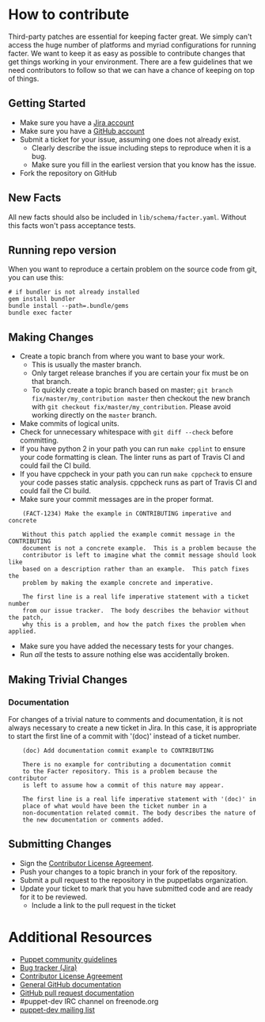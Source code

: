 # How to contribute

Third-party patches are essential for keeping facter great. We simply can't
access the huge number of platforms and myriad configurations for running
facter. We want to keep it as easy as possible to contribute changes that
get things working in your environment. There are a few guidelines that we
need contributors to follow so that we can have a chance of keeping on
top of things.

## Getting Started

* Make sure you have a [Jira account](http://tickets.puppetlabs.com)
* Make sure you have a [GitHub account](https://github.com/signup/free)
* Submit a ticket for your issue, assuming one does not already exist.
  * Clearly describe the issue including steps to reproduce when it is a bug.
  * Make sure you fill in the earliest version that you know has the issue.
* Fork the repository on GitHub

## New Facts

All new facts should also be included in `lib/schema/facter.yaml`. Without this
facts won't pass acceptance tests.

## Running repo version

When you want to reproduce a certain problem on the source code from git, you can use this:

````
# if bundler is not already installed
gem install bundler
bundle install --path=.bundle/gems
bundle exec facter
````

## Making Changes

* Create a topic branch from where you want to base your work.
  * This is usually the master branch.
  * Only target release branches if you are certain your fix must be on that
    branch.
  * To quickly create a topic branch based on master; `git branch
    fix/master/my_contribution master` then checkout the new branch with `git
    checkout fix/master/my_contribution`.  Please avoid working directly on the
    `master` branch.
* Make commits of logical units.
* Check for unnecessary whitespace with `git diff --check` before committing.
* If you have python 2 in your path you can run `make cpplint` to ensure your
  code formatting is clean. The linter runs as part of Travis CI and could fail
  the CI build.
* If you have cppcheck in your path you can run `make cppcheck` to ensure your
  code passes static analysis. cppcheck runs as part of Travis CI and could
  fail the CI build.
* Make sure your commit messages are in the proper format.

````
    (FACT-1234) Make the example in CONTRIBUTING imperative and concrete

    Without this patch applied the example commit message in the CONTRIBUTING
    document is not a concrete example.  This is a problem because the
    contributor is left to imagine what the commit message should look like
    based on a description rather than an example.  This patch fixes the
    problem by making the example concrete and imperative.

    The first line is a real life imperative statement with a ticket number
    from our issue tracker.  The body describes the behavior without the patch,
    why this is a problem, and how the patch fixes the problem when applied.
````

* Make sure you have added the necessary tests for your changes.
* Run _all_ the tests to assure nothing else was accidentally broken.

## Making Trivial Changes

### Documentation

For changes of a trivial nature to comments and documentation, it is not
always necessary to create a new ticket in Jira. In this case, it is
appropriate to start the first line of a commit with '(doc)' instead of
a ticket number.

````
    (doc) Add documentation commit example to CONTRIBUTING

    There is no example for contributing a documentation commit
    to the Facter repository. This is a problem because the contributor
    is left to assume how a commit of this nature may appear.

    The first line is a real life imperative statement with '(doc)' in
    place of what would have been the ticket number in a
    non-documentation related commit. The body describes the nature of
    the new documentation or comments added.
````

## Submitting Changes

* Sign the [Contributor License Agreement](http://links.puppet.com/cla).
* Push your changes to a topic branch in your fork of the repository.
* Submit a pull request to the repository in the puppetlabs organization.
* Update your ticket to mark that you have submitted code and are ready for it to be reviewed.
  * Include a link to the pull request in the ticket

# Additional Resources

* [Puppet community guidelines](https://docs.puppet.com/community/community_guidelines.html)
* [Bug tracker (Jira)](https://tickets.puppetlabs.com/browse/FACT)
* [Contributor License Agreement](http://links.puppet.com/cla)
* [General GitHub documentation](http://help.github.com/)
* [GitHub pull request documentation](http://help.github.com/send-pull-requests/)
* #puppet-dev IRC channel on freenode.org
* [puppet-dev mailing list](https://groups.google.com/forum/#!forum/puppet-dev)
